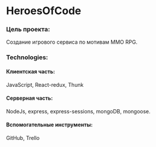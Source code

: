 # HeroesOfCode

### Цель проекта:

Создание игрового сервиса по мотивам MMO RPG.

### Technologies:

#### Клиентская часть:
JavaScript, React-redux, Thunk

#### Серверная часть:

NodeJs, express, express-sessions, mongoDB, mongoose.

#### Вспомогательные инструменты:

GitHub, Trello
